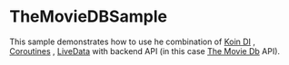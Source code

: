 # TheMovieDBSample

This sample demonstrates how to use he combination of <a href="https://doc.insert-koin.io/#/">Koin DI</a> , 
<a href="https://github.com/Kotlin/kotlinx.coroutines">Coroutines</a> , 
<a href="https://developer.android.com/topic/libraries/architecture/livedata">LiveData</a>
with backend API (in this case <a href="https://www.themoviedb.org/?language=en-US">The Movie Db</a> API).

